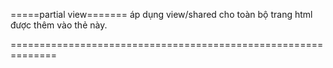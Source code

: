 =====partial view=======
<partial name="`tên file partial view nằm trong View/shared`" /> 
áp dụng view/shared cho toàn bộ trang html được thêm vào thẻ này.

==============================================================
